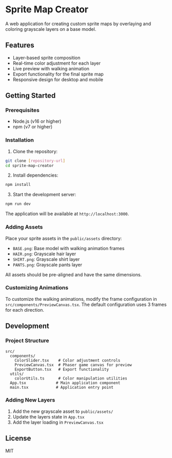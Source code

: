 # Sprite Map Creator

A web application for creating custom sprite maps by overlaying and coloring grayscale layers on a base model.

## Features

- Layer-based sprite composition
- Real-time color adjustment for each layer
- Live preview with walking animation
- Export functionality for the final sprite map
- Responsive design for desktop and mobile

## Getting Started

### Prerequisites

- Node.js (v16 or higher)
- npm (v7 or higher)

### Installation

1. Clone the repository:
```bash
git clone [repository-url]
cd sprite-map-creator
```

2. Install dependencies:
```bash
npm install
```

3. Start the development server:
```bash
npm run dev
```

The application will be available at `http://localhost:3000`.

### Adding Assets

Place your sprite assets in the `public/assets` directory:
- `BASE.png`: Base model with walking animation frames
- `HAIR.png`: Grayscale hair layer
- `SHIRT.png`: Grayscale shirt layer
- `PANTS.png`: Grayscale pants layer

All assets should be pre-aligned and have the same dimensions.

### Customizing Animations

To customize the walking animations, modify the frame configuration in `src/components/PreviewCanvas.tsx`. The default configuration uses 3 frames for each direction.

## Development

### Project Structure

```
src/
  components/
    ColorSlider.tsx    # Color adjustment controls
    PreviewCanvas.tsx  # Phaser game canvas for preview
    ExportButton.tsx   # Export functionality
  utils/
    colorUtils.ts      # Color manipulation utilities
  App.tsx             # Main application component
  main.tsx            # Application entry point
```

### Adding New Layers

1. Add the new grayscale asset to `public/assets/`
2. Update the layers state in `App.tsx`
3. Add the layer loading in `PreviewCanvas.tsx`

## License

MIT
